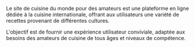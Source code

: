 Le site de cuisine du monde pour des amateurs est une plateforme en ligne dédiée à la cuisine internationale, 
offrant aux utilisateurs une variété de recettes provenant de différentes cultures.

L'objectif est de fournir une expérience utilisateur conviviale,
adaptée aux besoins des amateurs de cuisine de tous âges et niveaux de compétence.